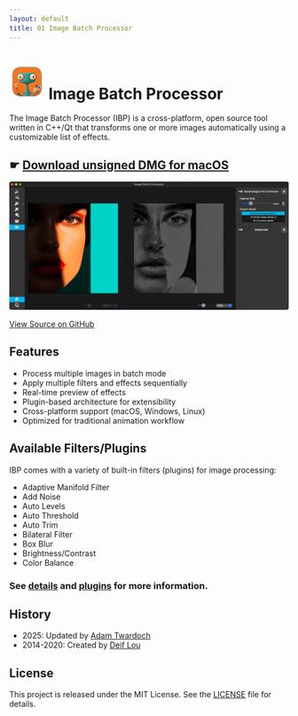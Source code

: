 ```yaml
---
layout: default
title: 01 Image Batch Processor
---
```


# ![IBP Logo](assets/img/ibp-sm.png) Image Batch Processor

The Image Batch Processor (IBP) is a cross-platform, open source tool written in C++/Qt that transforms one or more images automatically using a customizable list of effects.

## ☛ [Download unsigned DMG for macOS](https://github.com/twardoch/ibp/raw/refs/heads/master/dist/ImageBatchProcessor.dmg)



![Screenshot](assets/img/screenshot.png)

[View Source on GitHub](https://github.com/twardoch/ibp)

## Features

- Process multiple images in batch mode
- Apply multiple filters and effects sequentially
- Real-time preview of effects
- Plugin-based architecture for extensibility
- Cross-platform support (macOS, Windows, Linux)
- Optimized for traditional animation workflow


## Available Filters/Plugins

IBP comes with a variety of built-in filters (plugins) for image processing:

- Adaptive Manifold Filter
- Add Noise
- Auto Levels
- Auto Threshold
- Auto Trim
- Bilateral Filter
- Box Blur
- Brightness/Contrast
- Color Balance

### See [details](details.md) and [plugins](plugins) for more information.


## History

- 2025: Updated by [Adam Twardoch](https://github.com/twardoch)
- 2014-2020: Created by [Deif Lou](https://github.com/deiflou/ibp)

## License

This project is released under the MIT License. See the [LICENSE](https://github.com/twardoch/ibp/blob/master/LICENSE) file for details. 

